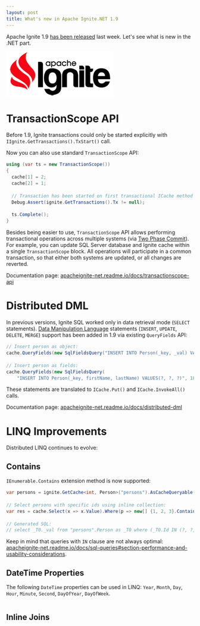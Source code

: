 ```yaml
---
layout: post
title: What's new in Apache Ignite.NET 1.9
---
```


Apache Ignite 1.9 [has been released](https://ignite.apache.org/news.html#apache-ignite-1.9-release) last week. Let's see what is new in the .NET part.

![ignite logo](../images/ignite_logo.png)

# TransactionScope API

Before 1.9, Ignite transactions could only be started explicitly with `IIgnite.GetTransactions().TxStart()` call.

Now you can also use standard `TransactionScope` API:

```cs
using (var ts = new TransactionScope())
{
  cache[1] = 2;
  cache[2] = 1;

  // Transaction has been started on first transactional ICache method call.
  Debug.Assert(ignite.GetTransactions().Tx != null);

  ts.Complete();
}
```

Besides being easier to use, `TransactionScope` API allows performing transactional operations across multiple systems (via [Two Phase Commit](https://en.wikipedia.org/wiki/Two-phase_commit_protocol)). For example, you can update SQL Server database and Ignite cache within a single `TransactionScope` block. All operations will participate in a common transaction, so that either both systems are updated, or all changes are reverted.

Documentation page: [apacheignite-net.readme.io/docs/transactionscope-api](https://apacheignite-net.readme.io/docs/transactionscope-api)

# Distributed DML

In previous versions, Ignite SQL worked only in data retrieval mode (`SELECT` statements). [Data Manipulation Language](https://en.wikipedia.org/wiki/Data_manipulation_language) statements (`INSERT`, `UPDATE`, `DELETE`, `MERGE`) support has been added in 1.9 via existing `QueryFields` API:

```cs
// Insert person as object:
cache.QueryFields(new SqlFieldsQuery("INSERT INTO Person(_key, _val) VALUES(?, ?)", 1L, new Person("John", "Smith")));

// Insert person as fields:
cache.QueryFields(new SqlFieldsQuery(
    "INSERT INTO Person(_key, firstName, lastName) VALUES(?, ?, ?)", 1L, "John", "Smith"));
```

These statements are translated to `ICache.Put()` and `ICache.InvokeAll()` calls.

Documentation page: [apacheignite-net.readme.io/docs/distributed-dml](https://apacheignite-net.readme.io/docs/distributed-dml)

# LINQ Improvements

Distributed LINQ continues to evolve:

## Contains

`IEnumerable.Contains` extension method is now supported:

```cs
var persons = ignite.GetCache<int, Person>("persons").AsCacheQueryable();

// Select persons with specific ids using inline collection:
var res = cache.Select(x => x.Value).Where(p => new[] {1, 2, 3}.Contains(p.Id));

// Generated SQL:
// select _T0._val from "persons".Person as _T0 where (_T0.Id IN (?, ?, ?))
```

Keep in mind that queries with `IN` clause are not always optimal: [apacheignite-net.readme.io/docs/sql-queries#section-performance-and-usability-considerations](https://apacheignite-net.readme.io/docs/sql-queries#section-performance-and-usability-considerations).

## DateTime Properties

The following `DateTime` properties can be used in LINQ: `Year`, `Month`, `Day`, `Hour`, `Minute`, `Second`, `DayOfYear`, `DayOfWeek`. 

```cs

```

## Inline Joins
